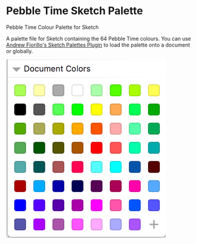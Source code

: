 # Pebble Time Sketch Palette
Pebble Time Colour Palette for Sketch

A palette file for Sketch containing the 64 Pebble Time colours. You can use [Andrew Fiorillo's Sketch Palettes Plugin](https://github.com/andrewfiorillo/sketch-palettes) to load the palette onto a document or globally.

<img src="screenshot.png">
